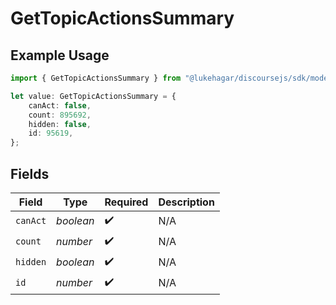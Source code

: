 # GetTopicActionsSummary

## Example Usage

```typescript
import { GetTopicActionsSummary } from "@lukehagar/discoursejs/sdk/models/operations";

let value: GetTopicActionsSummary = {
    canAct: false,
    count: 895692,
    hidden: false,
    id: 95619,
};
```

## Fields

| Field              | Type               | Required           | Description        |
| ------------------ | ------------------ | ------------------ | ------------------ |
| `canAct`           | *boolean*          | :heavy_check_mark: | N/A                |
| `count`            | *number*           | :heavy_check_mark: | N/A                |
| `hidden`           | *boolean*          | :heavy_check_mark: | N/A                |
| `id`               | *number*           | :heavy_check_mark: | N/A                |